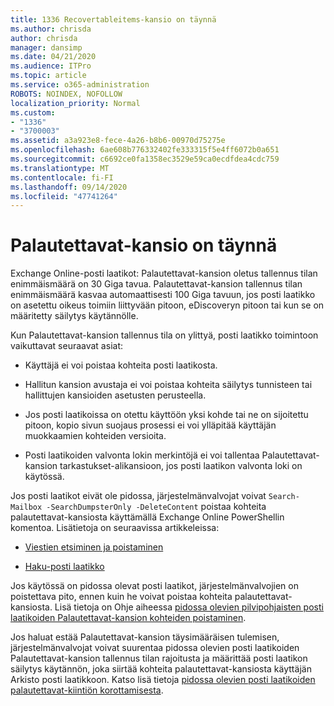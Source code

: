 ```yaml
---
title: 1336 Recovertableitems-kansio on täynnä
ms.author: chrisda
author: chrisda
manager: dansimp
ms.date: 04/21/2020
ms.audience: ITPro
ms.topic: article
ms.service: o365-administration
ROBOTS: NOINDEX, NOFOLLOW
localization_priority: Normal
ms.custom:
- "1336"
- "3700003"
ms.assetid: a3a923e8-fece-4a26-b8b6-00970d75275e
ms.openlocfilehash: 6ae608b776332402fe333315f5e4ff6072b0a651
ms.sourcegitcommit: c6692ce0fa1358ec3529e59ca0ecdfdea4cdc759
ms.translationtype: MT
ms.contentlocale: fi-FI
ms.lasthandoff: 09/14/2020
ms.locfileid: "47741264"
---
```

# <a name="the-recoverable-items-folder-is-full"></a>Palautettavat-kansio on täynnä

Exchange Online-posti laatikot: Palautettavat-kansion oletus tallennus tilan enimmäismäärä on 30 Giga tavua. Palautettavat-kansion tallennus tilan enimmäismäärä kasvaa automaattisesti 100 Giga tavuun, jos posti laatikko on asetettu oikeus toimiin liittyvään pitoon, eDiscoveryn pitoon tai kun se on määritetty säilytys käytännölle.

Kun Palautettavat-kansion tallennus tila on ylittyä, posti laatikko toimintoon vaikuttavat seuraavat asiat:

- Käyttäjä ei voi poistaa kohteita posti laatikosta.

- Hallitun kansion avustaja ei voi poistaa kohteita säilytys tunnisteen tai hallittujen kansioiden asetusten perusteella.

- Jos posti laatikoissa on otettu käyttöön yksi kohde tai ne on sijoitettu pitoon, kopio sivun suojaus prosessi ei voi ylläpitää käyttäjän muokkaamien kohteiden versioita.

- Posti laatikoiden valvonta lokin merkintöjä ei voi tallentaa Palautettavat-kansion tarkastukset-alikansioon, jos posti laatikon valvonta loki on käytössä.

Jos posti laatikot eivät ole pidossa, järjestelmänvalvojat voivat `Search-Mailbox -SearchDumpsterOnly -DeleteContent` poistaa kohteita palautettavat-kansiosta käyttämällä Exchange Online PowerShellin komentoa. Lisätietoja on seuraavissa artikkeleissa:

- [Viestien etsiminen ja poistaminen](https://docs.microsoft.com/microsoft-365/compliance/search-for-and-delete-messagesadmin-help)

- [Haku-posti laatikko](https://docs.microsoft.com/powershell/module/exchange/mailboxes/Search-Mailbox)

Jos käytössä on pidossa olevat posti laatikot, järjestelmänvalvojien on poistettava pito, ennen kuin he voivat poistaa kohteita palautettavat-kansiosta. Lisä tietoja on Ohje aiheessa [pidossa olevien pilvipohjaisten posti laatikoiden Palautettavat-kansion kohteiden poistaminen](https://docs.microsoft.com/microsoft-365/compliance/delete-items-in-the-recoverable-items-folder-of-mailboxes-on-hold).

Jos haluat estää Palautettavat-kansion täysimääräisen tulemisen, järjestelmänvalvojat voivat suurentaa pidossa olevien posti laatikoiden Palautettavat-kansion tallennus tilan rajoitusta ja määrittää posti laatikon säilytys käytännön, joka siirtää kohteita palautettavat-kansiosta käyttäjän Arkisto posti laatikkoon. Katso lisä tietoja [pidossa olevien posti laatikoiden palautettavat-kiintiön korottamisesta](https://docs.microsoft.com/microsoft-365/compliance/increase-the-recoverable-quota-for-mailboxes-on-hold).

